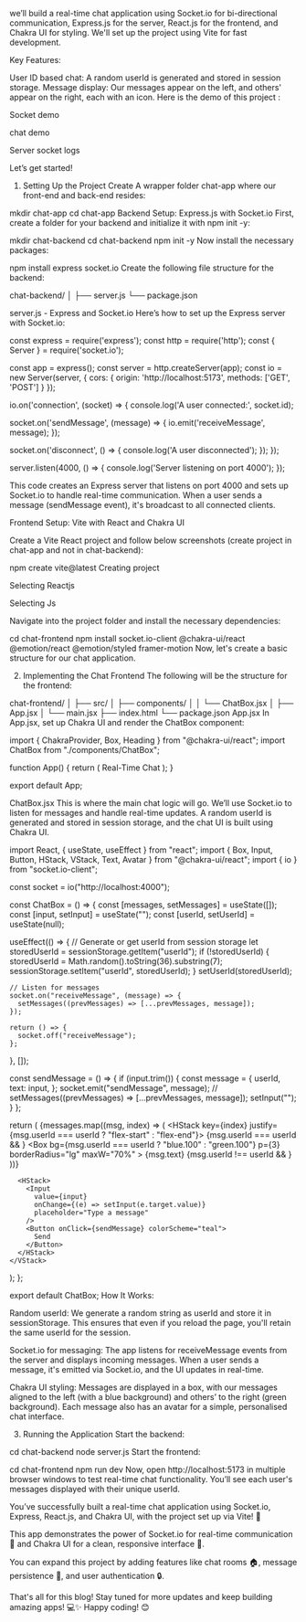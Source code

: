 we’ll build a real-time chat application using Socket.io for bi-directional communication, Express.js for the server, React.js for the frontend, and Chakra UI for styling. We'll set up the project using Vite for fast development.

Key Features:

User ID based chat: A random userId is generated and stored in session storage.
Message display: Our messages appear on the left, and others' appear on the right, each with an icon.
Here is the demo of this project :

Socket demo

chat demo

Server socket logs

Let’s get started!

1. Setting Up the Project
Create A wrapper folder chat-app where our front-end and back-end resides:

mkdir chat-app
cd chat-app
Backend Setup: Express.js with Socket.io
First, create a folder for your backend and initialize it with npm init -y:

mkdir chat-backend
cd chat-backend
npm init -y
Now install the necessary packages:

npm install express socket.io
Create the following file structure for the backend:

chat-backend/
│
├── server.js
└── package.json

server.js - Express and Socket.io
Here’s how to set up the Express server with Socket.io:

const express = require('express');
const http = require('http');
const { Server } = require('socket.io');

const app = express();
const server = http.createServer(app);
const io = new Server(server, {
  cors: {
    origin: 'http://localhost:5173',
    methods: ['GET', 'POST']
  }
});

io.on('connection', (socket) => {
  console.log('A user connected:', socket.id);

  socket.on('sendMessage', (message) => {
    io.emit('receiveMessage', message);
  });

  socket.on('disconnect', () => {
    console.log('A user disconnected');
  });
});

server.listen(4000, () => {
  console.log('Server listening on port 4000');
});

This code creates an Express server that listens on port 4000 and sets up Socket.io to handle real-time communication. When a user sends a message (sendMessage event), it's broadcast to all connected clients.

Frontend Setup: Vite with React and Chakra UI

Create a Vite React project and follow below screenshots (create project in chat-app and not in chat-backend):

npm create vite@latest
Creating project

Selecting Reactjs

Selecting Js

Navigate into the project folder and install the necessary dependencies:

cd chat-frontend
npm install socket.io-client @chakra-ui/react @emotion/react @emotion/styled framer-motion
Now, let's create a basic structure for our chat application.

2. Implementing the Chat Frontend
The following will be the structure for the frontend:

chat-frontend/
│
├── src/
│   ├── components/
│   │   └── ChatBox.jsx
│   ├── App.jsx
│   └── main.jsx
├── index.html
└── package.json
App.jsx
In App.jsx, set up Chakra UI and render the ChatBox component:

import { ChakraProvider, Box, Heading } from "@chakra-ui/react";
import ChatBox from "./components/ChatBox";

function App() {
  return (
    <ChakraProvider>
      <Box p={5}>
        <Heading as="h1" mb={6}>
          Real-Time Chat
        </Heading>
        <ChatBox />
      </Box>
    </ChakraProvider>
  );
}

export default App;

ChatBox.jsx
This is where the main chat logic will go. We’ll use Socket.io to listen for messages and handle real-time updates. A random userId is generated and stored in session storage, and the chat UI is built using Chakra UI.

import React, { useState, useEffect } from "react";
import { Box, Input, Button, HStack, VStack, Text, Avatar } from "@chakra-ui/react";
import { io } from "socket.io-client";

const socket = io("http://localhost:4000");

const ChatBox = () => {
  const [messages, setMessages] = useState([]);
  const [input, setInput] = useState("");
  const [userId, setUserId] = useState(null);

  useEffect(() => {
    // Generate or get userId from session storage
    let storedUserId = sessionStorage.getItem("userId");
    if (!storedUserId) {
      storedUserId = Math.random().toString(36).substring(7);
      sessionStorage.setItem("userId", storedUserId);
    }
    setUserId(storedUserId);

    // Listen for messages
    socket.on("receiveMessage", (message) => {
      setMessages((prevMessages) => [...prevMessages, message]);
    });

    return () => {
      socket.off("receiveMessage");
    };
  }, []);

  const sendMessage = () => {
    if (input.trim()) {
      const message = {
        userId,
        text: input,
      };
      socket.emit("sendMessage", message);
    //   setMessages((prevMessages) => [...prevMessages, message]);
      setInput("");
    }
  };

  return (
    <VStack spacing={4} align="stretch">
      <Box h="400px" p={4} borderWidth={1} borderRadius="lg" overflowY="auto">
        {messages.map((msg, index) => (
          <HStack key={index} justify={msg.userId === userId ? "flex-start" : "flex-end"}>
            {msg.userId === userId && <Avatar name="Me" />}
            <Box
              bg={msg.userId === userId ? "blue.100" : "green.100"}
              p={3}
              borderRadius="lg"
              maxW="70%"
            >
              <Text>{msg.text}</Text>
            </Box>
            {msg.userId !== userId && <Avatar name="Other" />}
          </HStack>
        ))}
      </Box>

      <HStack>
        <Input
          value={input}
          onChange={(e) => setInput(e.target.value)}
          placeholder="Type a message"
        />
        <Button onClick={sendMessage} colorScheme="teal">
          Send
        </Button>
      </HStack>
    </VStack>
  );
};

export default ChatBox;
How It Works:

Random userId: We generate a random string as userId and store it in sessionStorage. This ensures that even if you reload the page, you'll retain the same userId for the session.

Socket.io for messaging: The app listens for receiveMessage events from the server and displays incoming messages. When a user sends a message, it's emitted via Socket.io, and the UI updates in real-time.

Chakra UI styling: Messages are displayed in a box, with our messages aligned to the left (with a blue background) and others’ to the right (green background). Each message also has an avatar for a simple, personalised chat interface.

3. Running the Application
Start the backend:

cd chat-backend
node server.js
Start the frontend:

cd chat-frontend
npm run dev
Now, open http://localhost:5173 in multiple browser windows to test real-time chat functionality. You’ll see each user's messages displayed with their unique userId.

You’ve successfully built a real-time chat application using Socket.io, Express, React.js, and Chakra UI, with the project set up via Vite! 🎉

This app demonstrates the power of Socket.io for real-time communication 💬 and Chakra UI for a clean, responsive interface 📱.

You can expand this project by adding features like chat rooms 🏠, message persistence 💾, and user authentication 🔒.

That's all for this blog! Stay tuned for more updates and keep building amazing apps! 💻✨
Happy coding! 😊
